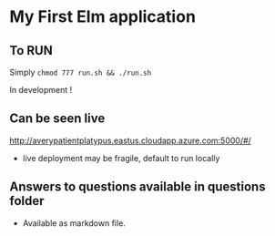 # My First Elm application

## To RUN

Simply `chmod 777 run.sh && ./run.sh`

In development !

## Can be seen live

http://averypatientplatypus.eastus.cloudapp.azure.com:5000/#/

- live deployment may be fragile, default to run locally

## Answers to questions available in questions folder

- Available as markdown file.
